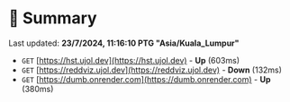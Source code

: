 # 📖 Summary
Last updated: **23/7/2024, 11:16:10 PTG "Asia/Kuala_Lumpur"**

- `GET` [https://hst.ujol.dev](https://hst.ujol.dev) - **Up** (603ms)
- `GET` [https://reddviz.ujol.dev](https://reddviz.ujol.dev) - **Down** (132ms)
- `GET` [https://dumb.onrender.com](https://dumb.onrender.com) - **Up** (380ms)
